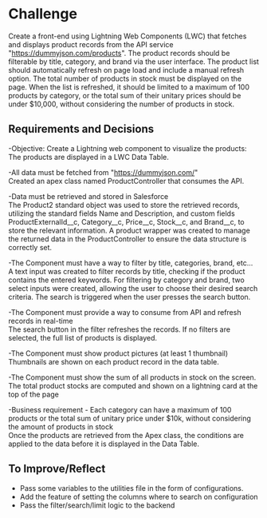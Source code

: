 # Challenge

Create a front-end using Lightning Web Components (LWC) that fetches and displays product records from the API service "https://dummyjson.com/products". The product records should be filterable by title, category, and brand via the user interface. The product list should automatically refresh on page load and include a manual refresh option. The total number of products in stock must be displayed on the page. When the list is refreshed, it should be limited to a maximum of 100 products by category, or the total sum of their unitary prices should be under $10,000, without considering the number of products in stock.

## Requirements and Decisions

-Objective: Create a Lightning web component to visualize the products:\
The products are displayed in a LWC Data Table. 

-All data must be fetched from "https://dummyjson.com/" \
Created an apex class named ProductController that consumes the API.

-Data must be retrieved and stored in Salesforce\
The Product2 standard object was used to store the retrieved records, utilizing the standard fields Name and Description, and custom fields ProductExternalId__c, Category__c, Price__c, Stock__c, and Brand__c, to store the relevant information. A product wrapper was created to manage the returned data in the ProductController to ensure the data structure is correctly set.

-The Component must have a way to filter by title, categories, brand, etc...\
A text input was created to filter records by title, checking if the product contains the entered keywords. For filtering by category and brand, two select inputs were created, allowing the user to choose their desired search criteria. The search is triggered when the user presses the search button.

-The Component must provide a way to consume from API and refresh records in real-time\
The search button in the filter refreshes the records. If no filters are selected, the full list of products is displayed.

-The Component must show product pictures (at least 1 thumbnail)\
Thumbnails are shown on each product record in the data table.
 
-The Component must show the sum of all products in stock on the screen.\
The total product stocks are computed and shown on a lightning card at the top of the page 

-Business requirement - Each category can have a maximum of 100 products or the total sum of unitary price under $10k, without considering the amount of products in stock\
Once the products are retrieved from the Apex class, the conditions are applied to the data before it is displayed in the Data Table.

## To Improve/Reflect

- Pass some variables to the utilities file in the form of configurations.
- Add the feature of setting the columns where to search on configuration
- Pass the filter/search/limit logic to the backend
